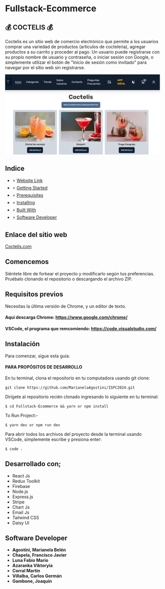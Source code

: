 # Fullstack-Ecommerce

## :moneybag: COCTELIS  :moneybag:

Coctelis es un sitio web de comercio electrónico que permite a los usuarios comprar una variedad de productos (articulos de cocteleria), agregar productos a su carrito y proceder al pago. Un usuario puede registrarse con su propio nombre de usuario y contraseña, o iniciar sesión con Google, o simplemente utilizar el botón de "Inicio de sesión como invitado" para navegar por el sitio web sin registrarse.

![download](/App_web/src/assets/2024-05-16_113403.png)

## Indice

- :star: [Website Link](#website-link)
- :star: [Getting Started](#getting-started)
- :star: [Prerequisites](#prerequisites)
- :star: [Installing](#installing)
- :star: [Built With](#built-with)
- :star: [Software Developer](#software-developer)

## Enlace del sitio web

[Coctelis.com](https://github.com/MarianelaAgostini/ISPC2024/tree/main/App_web)

## Comencemos

Siéntete libre de forkear el proyecto y modificarlo según tus preferencias. Pruébalo clonando el repositorio   o descargando el archivo ZIP.

## Requisitos previos

Necesitas la última versión de Chrome, y un editor de texto.

#### Aqui descarga Chrome: https://www.google.com/chrome/

#### VSCode, el programa que remcomiendo: https://code.visualstudio.com/

## Instalación
Para comenzar, sigue esta guía:

#### PARA PROPÓSITOS DE DESARROLLO
En tu terminal, clona el repositorio en tu computadora usando git clone:

```
git clone https://github.com/MarianelaAgostini/ISPC2024.git
```

Dirígete al repositorio recién clonado ingresando lo siguiente en tu terminal:

```
$ cd Fullstack-Ecommerce && yarn or npm install
```

To Run Project:-

```
$ yarn dev or npm run dev 
```

Para abrir todos los archivos del proyecto desde la terminal usando VSCode, simplemente escribe y presiona enter:

```
$ code .
```

## Desarrollado con;

- React Js
- Redux Toolkit 
- Firebase 
- Node.js
- Express.js
- Stripe
- Chart Js
- Email Js
- Tailwind CSS
- Daisy UI

## Software Developer

- **Agostini, Marianela Belén**
- **Chapela, Francisco Javier**
- **Luna Fabio Mario**
- **Azaranka Viktoryia**
- **Corral Martin**
- **Villalba, Carlos Germán**
- **Gambone, Joaquín**
